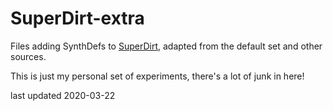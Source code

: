# SuperDirt-extra
Files adding SynthDefs to [SuperDirt](https://github.com/musikinformatik/SuperDirt), adapted from the default set and other sources.

This is just my personal set of experiments, there's a lot of junk in here!

last updated 2020-03-22
